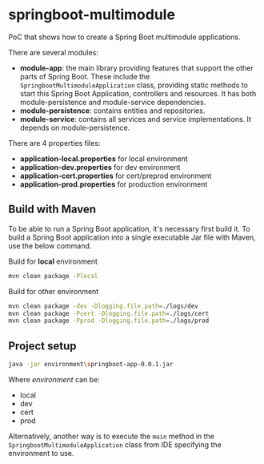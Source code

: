 # springboot-multimodule
PoC that shows how to create a Spring Boot multimodule applications.

There are several modules:
* **module-app**: the main library providing features that support the other parts of Spring Boot. These include the `SpringbootMultimoduleApplication` class, providing static methods to start this Spring Boot Application, controllers and resources. It has both module-persistence and module-service dependencies.
* **module-persistence**: contains entities and repositories.
* **module-service**: contains all services and service implementations. It depends on module-persistence.

There are 4 properties files:
* **application-local.properties** for local environment
* **application-dev.properties** for dev environment
* **application-cert.properties** for cert/preprod environment
* **application-prod.properties** for production environment

## Build with Maven
To be able to run a Spring Boot application, it's necessary first build it. To build a Spring Boot application into a single executable Jar file with Maven, use the below command.

Build for **local** environment

```bash
mvn clean package -Plocal
```

Build for other environment

```bash
mvn clean package -dev -Dlogging.file.path=./logs/dev
mvn clean package -Pcert -Dlogging.file.path=./logs/cert
mvn clean package -Pprod -Dlogging.file.path=./logs/prod
```

## Project setup

```bash
java -jar environment\springboot-app-0.0.1.jar
```
Where *environment* can be:
* local
* dev
* cert
* prod

Alternatively, another way is to execute the `main` method in the `SpringbootMultimoduleApplication` class from IDE specifying the environment to use.

